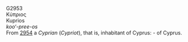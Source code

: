 <body>
  <p>G2953<br>  Κύπριος  <br> Kuprios  <br><i>koo‘-pree-os </i><br>From <a href="g2954.htm">2954</a>  a <i>Cyprian</i> (<i>Cypriot</i>), that is, inhabitant of Cyprus: - of Cyprus.<br></p>
 </body>